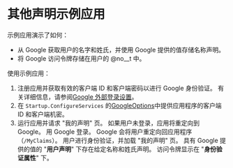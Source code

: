 # <a name="additional-claims-sample-app"></a>其他声明示例应用

示例应用演示了如何：

* 从 Google 获取用户的名字和姓氏，并使用 Google 提供的值存储名称声明。
* 将 Google 访问令牌存储在用户的 @no__t 中。

使用示例应用：

1. 注册应用并获取有效的客户端 ID 和客户端密码以进行 Google 身份验证。 有关详细信息，请参阅[Google 外部登录设置](https://docs.microsoft.com/aspnet/core/security/authentication/social/google-logins)。
1. 在 `Startup.ConfigureServices` 的[GoogleOptions](https://docs.microsoft.com/dotnet/api/microsoft.aspnetcore.authentication.google.googleoptions)中提供应用程序的客户端 ID 和客户端机密。
1. 运行应用并请求 "我的声明" 页。 如果用户未登录，应用将重定向到 Google。 用 Google 登录。 Google 会将用户重定向回应用程序（`/MyClaims`）。 用户进行身份验证，并加载 "我的声明" 页。 具有 Google 提供的值的 "**用户声明**" 下存在给定名称和姓氏声明。 访问令牌显示在 "**身份验证属性**" 下。
